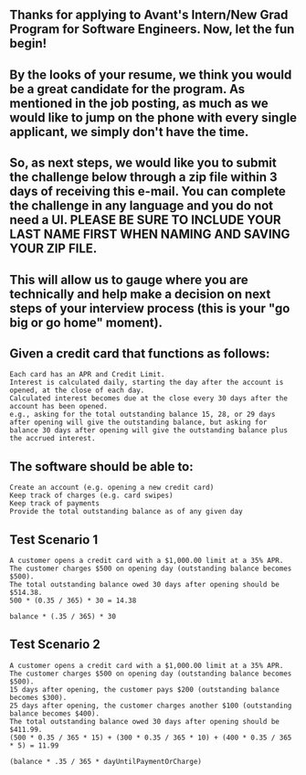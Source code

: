 ## Thanks for applying to Avant's Intern/New Grad Program for Software Engineers. Now, let the fun begin!

## By the looks of your resume, we think you would be a great candidate for the program. As mentioned in the job posting, as much as we would like to jump on the phone with every single applicant, we simply don't have the time.

## So, as next steps, we would like you to submit the challenge below through a zip file within 3 days of receiving this e-mail. You can complete the challenge in any language and you do not need a UI. PLEASE BE SURE TO INCLUDE YOUR LAST NAME FIRST WHEN NAMING AND SAVING YOUR ZIP FILE.

## This will allow us to gauge where you are technically and help make a decision on next steps of your interview process (this is your "go big or go home" moment).

## Given a credit card that functions as follows: 
    Each card has an APR and Credit Limit.
    Interest is calculated daily, starting the day after the account is opened, at the close of each day.
    Calculated interest becomes due at the close every 30 days after the account has been opened.
    e.g., asking for the total outstanding balance 15, 28, or 29 days after opening will give the outstanding balance, but asking for balance 30 days after opening will give the outstanding balance plus the accrued interest.

## The software should be able to:
    Create an account (e.g. opening a new credit card)
    Keep track of charges (e.g. card swipes)
    Keep track of payments
    Provide the total outstanding balance as of any given day

## Test Scenario 1
    A customer opens a credit card with a $1,000.00 limit at a 35% APR.
    The customer charges $500 on opening day (outstanding balance becomes $500).
    The total outstanding balance owed 30 days after opening should be $514.38.
    500 * (0.35 / 365) * 30 = 14.38 

    balance * (.35 / 365) * 30

## Test Scenario 2 
    A customer opens a credit card with a $1,000.00 limit at a 35% APR.
    The customer charges $500 on opening day (outstanding balance becomes $500).
    15 days after opening, the customer pays $200 (outstanding balance becomes $300).
    25 days after opening, the customer charges another $100 (outstanding balance becomes $400).
    The total outstanding balance owed 30 days after opening should be $411.99.
    (500 * 0.35 / 365 * 15) + (300 * 0.35 / 365 * 10) + (400 * 0.35 / 365 * 5) = 11.99

    (balance * .35 / 365 * dayUntilPaymentOrCharge) 

